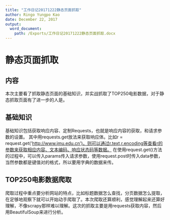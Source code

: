 ```yaml
---
title: "工作日记20171222静态页面抓取"
author: Ringo Yungpo Kao
date: December 22, 2017
output:
  word_document:
    path: /Exports/工作日记20171222静态页面抓取.docx
---
```

# 静态页面抓取

## 内容
本次主要看了抓取静态页面的基础知识，并实战抓取了TOP250电影数据，对于静态抓取页面有了进一步的人是。

## 基础知识
基础知识包括获取响应内容、定制Requests，也就是响应内容的获取，和请求参数的设置。
其中用requests.get放法来获取响应体。比如r = request.get('http://www.jmu.edu.cn')。则可以通过r.text,r.encoding等查看r的参数来获取相应内容、文本编码、响应状态码等数据。
在使用request.get()方法的过程中，可以传入params传入请求参数，使用request.post时传入data参数，当然参数都是键值对的格式，所以要用字典的数据来传。

## TOP250电影数据爬取
爬取过程中重点要分析网站的特点，比如标题数据怎么查找，分页数据怎么提取，在足够地观察下就可以开始动手爬取了。本次爬取还算顺利，感觉理解起来还算好理解，不像scrapy那样难以理解。这次的抓取主要是用requests获取内容，然后用BeautifulSoup来进行分析。